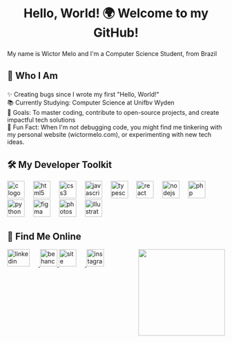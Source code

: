 <h1 align="center">Hello, World! 🌍 Welcome to my GitHub!</h1>

###

<p align="left">My name is Wictor Melo and I'm a Computer Science Student, from Brazil</p>

###

<h2 align="left">🎯 Who I Am</h2>

###

<p align="left">✨ Creating bugs since I wrote my first "Hello, World!"<br>📚 Currently Studying: Computer Science at Unifbv Wyden<br>🎯 Goals: To master coding, contribute to open-source projects, and create impactful tech solutions<br>🎲 Fun Fact: When I'm not debugging code, you might find me tinkering with my personal website (wictormelo.com), or experimenting with new tech ideas.</p>

###

<h2 align="left">🛠️ My Developer Toolkit</h2>

<div align="left"> 
  <img src="https://cdn.jsdelivr.net/gh/devicons/devicon/icons/c/c-plain.svg" height="40" alt="c logo" /> 
  <img width="12" /> 
  <img src="https://cdn.jsdelivr.net/gh/devicons/devicon/icons/html5/html5-plain-wordmark.svg" height="40" alt="html5 logo" /> 
  <img width="12" /> 
  <img src="https://cdn.jsdelivr.net/gh/devicons/devicon/icons/css3/css3-plain-wordmark.svg" height="40" alt="css3 logo" /> 
  <img width="12" /> 
  <img src="https://cdn.jsdelivr.net/gh/devicons/devicon/icons/javascript/javascript-plain.svg" height="40" alt="javascript logo" /> 
  <img width="12" /> 
  <img src="https://cdn.jsdelivr.net/gh/devicons/devicon/icons/typescript/typescript-plain.svg" height="40" alt="typescript logo" /> 
  <img width="12" /> 
  <img src="https://cdn.jsdelivr.net/gh/devicons/devicon/icons/react/react-original-wordmark.svg" height="40" alt="react logo" /> 
  <img width="12" /> 
  <img src="https://cdn.jsdelivr.net/gh/devicons/devicon/icons/nodejs/nodejs-original.svg" height="40" alt="nodejs logo" />
  <img width="12" /> 
  <img src="https://cdn.jsdelivr.net/gh/devicons/devicon/icons/php/php-plain.svg" height="40" alt="php logo" /> 
  <img width="12" /> 
  <img src="https://cdn.jsdelivr.net/gh/devicons/devicon/icons/python/python-original.svg" height="40" alt="python logo" /> 
  <img width="12" /> 
  <img src="https://cdn.jsdelivr.net/gh/devicons/devicon/icons/figma/figma-original.svg" height="40" alt="figma logo" /> 
  <img width="12" /> 
  <img src="https://cdn.jsdelivr.net/gh/devicons/devicon/icons/photoshop/photoshop-plain.svg" height="40" alt="photoshop logo" /> 
  <img width="12" /> 
  <img src="https://cdn.jsdelivr.net/gh/devicons/devicon/icons/illustrator/illustrator-plain.svg" height="40" alt="illustrator logo" /> 
</div>

<h2 align="left">🤝 Find Me Online</h2>

<img align="right" height="200" src="https://media.tenor.com/oyfJ-A_D9LcAAAAM/turma-do-cocoric%C3%B3-julio-cocoric%C3%B3.gif" />

<div align="left">
  <a href="https://www.linkedin.com/in/wictormelo/" target="_blank">
    <img src="https://cdn.jsdelivr.net/gh/devicons/devicon@latest/icons/linkedin/linkedin-original.svg" width="52" height="40" style="margin-right: 20px;" alt="linkedin logo" />
  </a>
  <a href="https://www.behance.net/wictormeloo" target="_blank">
    <img src="https://cdn.jsdelivr.net/gh/devicons/devicon/icons/behance/behance-original.svg" height="40" alt="behance logo" />
  </a>
  <a href="https://www.wictormelo.com/" target="_blank">
    <img src="https://github.com/user-attachments/assets/8396963d-c6b6-4870-af1a-ae6ff8f99b20" height="40" style="margin-right: 20px;" alt="site logo" />
  </a>
  <a href="https://www.instagram.com/wictormannuel/" target="_blank">
    <img src="https://cdn-icons-png.flaticon.com/512/174/174855.png" height="40" style="margin-right: 20px;" alt="instagram logo" />
  </a>
</div>
